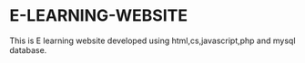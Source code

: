 # E-LEARNING-WEBSITE
This is E learning website developed using html,cs,javascript,php and mysql database.
